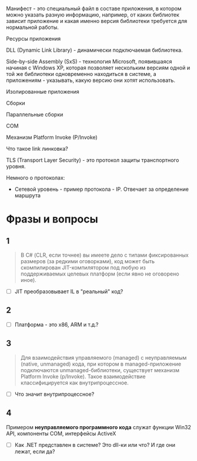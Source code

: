 

Манифест - это специальный файл в составе приложения, в котором можно указать разную информацию, например, от каких библиотек зависит приложение и какая именно версия библиотеки требуется для нормальной работы.

Ресурсы приложения

DLL (Dynamic Link Library) - динамически подключаемая библиотека.

Side-by-side Assembly (SxS) - технология Microsoft, появившаяся начиная с Windows XP, которая позволяет нескольким версиям одной и той же библиотеки одновременно находиться в системе, а приложениям - указывать, какую версию они хотят использовать.

Изолированные приложения

Сборки

Параллельные сборки

COM

Механизм Platform Invoke (P/Invoke)

Что такое link линковка?



TLS (Transport Layer Security) - это протокол защиты транспортного уровня.

Немного о протоколах:

* Cетевой уровень - пример протокола - IP. Отвечает за определение маршрута





# Фразы и вопросы

## 1

> В С# (CLR, если точнее) вы имеете дело с типами фиксированных размеров  (за редкими оговорками), код может быть скомпилирован JIT-компилятором  под любую из поддерживаемых целевых платформ (если явно не оговорено  иное).

- [ ] JIT преобразовывает IL в "реальный" код?



## 2

- [ ] Платформа - это x86, ARM и т.д.?



## 3

> Для взаимодействия управляемого (managed) с неуправляемым (native,  unmanaged) кода, при котором в managed-приложение подключаются  unmanaged-библиотеки, существует механизм Platform Invoke (p/Invoke).  Такое взаимодействие классифицируется как внутрипроцессное.

- [ ] Что значит внутрипроцессное?



## 4

Примером **неуправляемого программного кода** служат функции Win32 API, компоненты COM, интерфейсы ActiveX









- [ ] Как .NET представлен в системе? Это dll-ки или что? И где они лежат, если да?